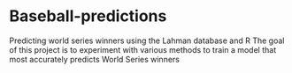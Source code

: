 # Baseball-predictions
Predicting world series winners using the Lahman database and R
The goal of this project is to experiment with various methods
to train a model that most accurately predicts World Series winners
